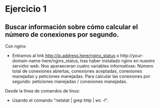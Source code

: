 # Ejercicio 1

## Buscar información sobre cómo calcular el número de conexiones por segundo. 

Con nginx:

  - Entramos al link http://ip.address.here/nginx_status o http://your-domain-name-here/nginx_status, tras haber instalado nginx en nuestro servidor web. Nos aparaeceran cuatro variables informativas: Número total de conexiones abiertas, conexiones aceptadas, conexiones manejadas y peticiones manejadas.
  Para calcular las conexiones por segundo: peticiones manejadas / conexiones manejadas.
  
Desde la línea de comandos de linux:

  - Usando el comando "netstat | grep http | wc -l".
